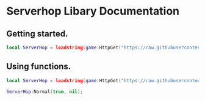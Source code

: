 # Serverhop Libary Documentation

## Getting started.
```lua
local ServerHop = loadstring(game:HttpGet("https://raw.githubusercontent.com/socialsuicide/lua-scripts/main/serverhop-library/src.lua"))();
```

## Using functions.
```lua
local ServerHop = loadstring(game:HttpGet("https://raw.githubusercontent.com/socialsuicide/lua-scripts/main/serverhop-library/src.lua"))();

ServerHop:Normal(true, nil);
```
